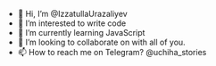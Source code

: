- 👋 Hi, I’m @IzzatullaUrazaliyev
- 👀 I’m interested to write code
- 🌱 I’m currently learning JavaScript
- 💞️ I’m looking to collaborate on with all of you.
- 📫 How to reach me on Telegram? @uchiha_stories 

<!---
IzzatullaUrazaliyev/IzzatullaUrazaliyev is a ✨ special ✨ repository because its `README.md` (this file) appears on your GitHub profile.
You can click the Preview link to take a look at your changes.
--->
